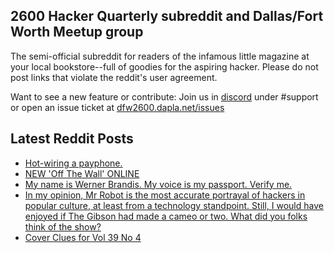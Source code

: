 ## 2600 Hacker Quarterly subreddit and Dallas/Fort Worth Meetup group
The semi-official subreddit for readers of the infamous little magazine at your local bookstore--full of goodies for the aspiring hacker. Please do not post links that violate the reddit's user agreement.

Want to see a new feature or contribute: 
Join us in [discord](https://dfw2600.dapla.net/chat) under #support or open an issue ticket at [dfw2600.dapla.net/issues](https://dfw2600.dapla.net/issues)

## Latest Reddit Posts
<!-- BLOG-POST-LIST:START -->
- [Hot-wiring a payphone.](https://www.reddit.com/r/2600/comments/11g97m2/hotwiring_a_payphone/)
- [NEW 'Off The Wall' ONLINE](https://2600.com/wall/28-02-2023)
- [My name is Werner Brandis. My voice is my passport. Verify me.](https://www.reddit.com/r/2600/comments/11djutl/my_name_is_werner_brandis_my_voice_is_my_passport/)
- [In my opinion, Mr Robot is the most accurate portrayal of hackers in popular culture, at least from a technology standpoint. Still, I would have enjoyed if The Gibson had made a cameo or two. What did you folks think of the show?](https://www.reddit.com/r/2600/comments/11871fn/in_my_opinion_mr_robot_is_the_most_accurate/)
- [Cover Clues for Vol 39 No 4](https://www.reddit.com/r/2600/comments/117srmu/cover_clues_for_vol_39_no_4/)
<!-- BLOG-POST-LIST:END -->
